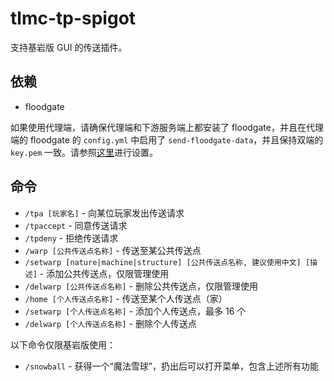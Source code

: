 # tlmc-tp-spigot

支持基岩版 GUI 的传送插件。

## 依赖
- floodgate

如果使用代理端，请确保代理端和下游服务端上都安装了 floodgate，并且在代理端的 floodgate 的 `config.yml` 中启用了 `send-floodgate-data`，并且保持双端的 `key.pem` 一致。请参照[这里](https://geysermc.org/wiki/floodgate/setup/?platform=proxy-servers)进行设置。

## 命令
- `/tpa [玩家名]` - 向某位玩家发出传送请求
- `/tpaccept` - 同意传送请求
- `/tpdeny` - 拒绝传送请求
- `/warp [公共传送点名称]` - 传送至某公共传送点
- `/setwarp [nature|machine|structure] [公共传送点名称, 建议使用中文] [描述]` - 添加公共传送点，仅限管理使用
- `/delwarp [公共传送点名称]` - 删除公共传送点，仅限管理使用
- `/home [个人传送点名称]` - 传送至某个人传送点（家）
- `/setwarp [个人传送点名称]` - 添加个人传送点，最多 16 个
- `/delwarp [个人传送点名称]` - 删除个人传送点

以下命令仅限基岩版使用：
- `/snowball` - 获得一个“魔法雪球”，扔出后可以打开菜单，包含上述所有功能